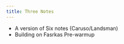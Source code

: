 ```yaml
---
title: Three Notes
---
```


- A version of Six notes (Caruso/Landsman)
- Building on Fasrkas Pre-warmup
